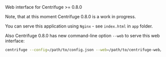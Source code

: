 Web interface for Centrifuge >= 0.8.0

Note, that at this moment Centrifuge 0.8.0 is a work in progress.

You can serve this application using `Nginx` - see `index.html` in `app` folder.

Also Centrifuge 0.8.0 has new command-line option `--web` to serve this web interface:

```bash
centrifuge --config=/path/to/config.json --web=/path/to/centrifuge-web/app/
```
